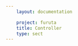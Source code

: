 ```yaml
---
    layout: documentation

    project: furuta
    title: Controller
    type: sect
---
```





<footer>
	
</footer>